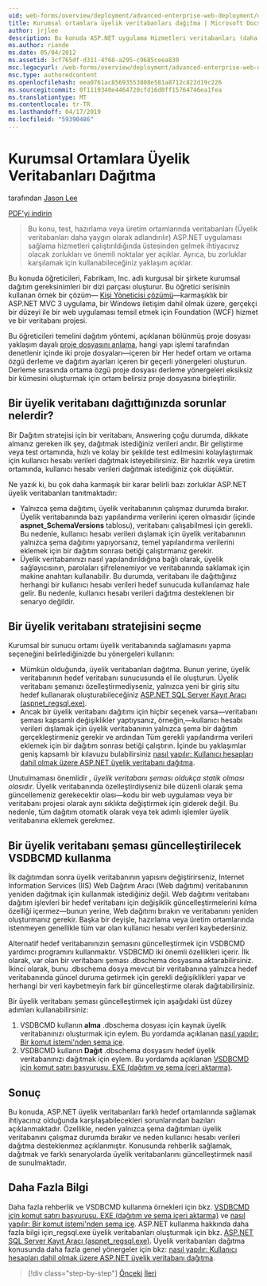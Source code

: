 ```yaml
---
uid: web-forms/overview/deployment/advanced-enterprise-web-deployment/deploying-membership-databases-to-enterprise-environments
title: Kurumsal ortamlara üyelik veritabanları dağıtma | Microsoft Docs
author: jrjlee
description: Bu konuda ASP.NET uygulama Hizmetleri veritabanları (daha fazla ortak... sağladığınızda üstesinden gelmek için ihtiyacınız olacak zorlukları ve önemli noktalar yer açıklanmaktadır.
ms.author: riande
ms.date: 05/04/2012
ms.assetid: 3cf765df-d311-4f68-a295-c9685ceea830
msc.legacyurl: /web-forms/overview/deployment/advanced-enterprise-web-deployment/deploying-membership-databases-to-enterprise-environments
msc.type: authoredcontent
ms.openlocfilehash: eea0761ac85693553808e581a8712c822d19c226
ms.sourcegitcommit: 0f1119340e4464720cfd16d0ff15764746ea1fea
ms.translationtype: MT
ms.contentlocale: tr-TR
ms.lasthandoff: 04/17/2019
ms.locfileid: "59390486"
---
```

# <a name="deploying-membership-databases-to-enterprise-environments"></a>Kurumsal Ortamlara Üyelik Veritabanları Dağıtma

tarafından [Jason Lee](https://github.com/jrjlee)

[PDF'yi indirin](https://msdnshared.blob.core.windows.net/media/MSDNBlogsFS/prod.evol.blogs.msdn.com/CommunityServer.Blogs.Components.WeblogFiles/00/00/00/63/56/8130.DeployingWebAppsInEnterpriseScenarios.pdf)

> Bu konu, test, hazırlama veya üretim ortamlarında veritabanları (Üyelik veritabanları daha yaygın olarak adlandırılır) ASP.NET uygulaması sağlama hizmetleri çalıştırıldığında üstesinden gelmek ihtiyacınız olacak zorlukları ve önemli noktalar yer açıklar. Ayrıca, bu zorluklar karşılamak için kullanabileceğiniz yaklaşım açıklar.


Bu konuda öğreticileri, Fabrikam, Inc. adlı kurgusal bir şirkete kurumsal dağıtım gereksinimleri bir dizi parçası oluşturur. Bu öğretici serisinin kullanan örnek bir çözüm&#x2014; [Kişi Yöneticisi çözümü](../web-deployment-in-the-enterprise/the-contact-manager-solution.md)&#x2014;karmaşıklık bir ASP.NET MVC 3 uygulama, bir Windows iletişim dahil olmak üzere, gerçekçi bir düzeyi ile bir web uygulaması temsil etmek için Foundation (WCF) hizmet ve bir veritabanı projesi.

Bu öğreticileri temelini dağıtım yöntemi, açıklanan bölünmüş proje dosyası yaklaşım dayalı [proje dosyasını anlama](../web-deployment-in-the-enterprise/understanding-the-project-file.md), hangi yapı işlemi tarafından denetlenir içinde iki proje dosyaları&#x2014;içeren bir Her hedef ortam ve ortama özgü derleme ve dağıtım ayarları içeren bir geçerli yönergeleri oluşturun. Derleme sırasında ortama özgü proje dosyası derleme yönergeleri eksiksiz bir kümesini oluşturmak için ortam belirsiz proje dosyasına birleştirilir.

## <a name="what-are-the-issues-when-you-deploy-a-membership-database"></a>Bir üyelik veritabanı dağıttığınızda sorunlar nelerdir?

Bir Dağıtım stratejisi için bir veritabanı, Answering çoğu durumda, dikkate almanız gereken ilk şey, dağıtmak istediğiniz verileri andır. Bir geliştirme veya test ortamında, hızlı ve kolay bir şekilde test edilmesini kolaylaştırmak için kullanıcı hesabı verileri dağıtmak isteyebilirsiniz. Bir hazırlık veya üretim ortamında, kullanıcı hesabı verileri dağıtmak istediğiniz çok düşüktür.

Ne yazık ki, bu çok daha karmaşık bir karar belirli bazı zorluklar ASP.NET üyelik veritabanları tanıtmaktadır:

- Yalnızca şema dağıtımı, üyelik veritabanının çalışmaz durumda bırakır. Üyelik veritabanında bazı yapılandırma verilerini içeren olmasıdır (içinde **aspnet\_SchemaVersions** tablosu), veritabanı çalışabilmesi için gerekli. Bu nedenle, kullanıcı hesabı verileri dışlamak için üyelik veritabanının yalnızca şema dağıtımı yapıyorsanız, temel yapılandırma verilerini eklemek için bir dağıtım sonrası betiği çalıştırmanız gerekir.
- Üyelik veritabanınızı nasıl yapılandırıldığına bağlı olarak, üyelik sağlayıcısının, parolaları şifrelenemiyor ve veritabanında saklamak için makine anahtarı kullanabilir. Bu durumda, veritabanı ile dağıttığınız herhangi bir kullanıcı hesabı verileri hedef sunucuda kullanılamaz hale gelir. Bu nedenle, kullanıcı hesabı verileri dağıtma desteklenen bir senaryo değildir.

## <a name="choosing-a-membership-database-strategy"></a>Bir üyelik veritabanı stratejisini seçme

Kurumsal bir sunucu ortamı üyelik veritabanında sağlamasını yapma seçeneğini belirlediğinizde bu yönergeleri kullanın:

- Mümkün olduğunda, üyelik veritabanları dağıtma. Bunun yerine, üyelik veritabanının hedef veritabanı sunucusunda el ile oluşturun. Üyelik veritabanı şemanızı özelleştirmediyseniz, yalnızca yeni bir giriş situ hedef kullanarak oluşturabileceğiniz [ASP.NET SQL Server Kayıt Aracı (aspnet\_regsql.exe)](https://msdn.microsoft.com/library/ms229862(v=vs.100).aspx).
- Ancak bir üyelik veritabanı dağıtımı için hiçbir seçenek varsa&#x2014;veritabanı şeması kapsamlı değişiklikler yaptıysanız, örneğin,&#x2014;kullanıcı hesabı verileri dışlamak için üyelik veritabanının yalnızca şema bir dağıtım gerçekleştirmeniz gerekir ve ardından Tüm gerekli yapılandırma verileri eklemek için bir dağıtım sonrası betiği çalıştırın. İçinde bu yaklaşımlar geniş kapsamlı bir kılavuzu bulabilirsiniz [nasıl yapılır: Kullanıcı hesapları dahil olmak üzere ASP.NET üyelik veritabanı dağıtma](https://msdn.microsoft.com/library/ff361972(v=vs.100).aspx).

Unutulmaması önemlidir *, üyelik veritabanı şeması oldukça statik olması olasıdır*. Üyelik veritabanında özelleştirdiyseniz bile düzenli olarak şema güncellemeniz gerekecektir olası&#x2014;kodu bir web uygulaması veya bir veritabanı projesi olarak aynı sıklıkta değiştirmek için giderek değil. Bu nedenle, tüm dağıtım otomatik olarak veya tek adımlı işlemler üyelik veritabanına eklemek gerekmez.

## <a name="using-vsdbcmd-to-update-a-membership-database-schema"></a>Bir üyelik veritabanı şeması güncelleştirilecek VSDBCMD kullanma

İlk dağıtımdan sonra üyelik veritabanının yapısını değiştirirseniz, Internet Information Services (IIS) Web Dağıtım Aracı (Web dağıtımı) veritabanının yeniden dağıtmak için kullanmak istediğiniz değil. Web dağıtımı veritabanı dağıtım işlevleri bir hedef veritabanı için değişiklik güncelleştirmelerini kılma özelliği içermez&#x2014;bunun yerine, Web dağıtımı bırakın ve veritabanını yeniden oluşturmanız gerekir. Başka bir deyişle, hazırlama veya üretim ortamlarında istenmeyen genellikle tüm var olan kullanıcı hesabı verileri kaybedersiniz.

Alternatif hedef veritabanınızın şemasını güncelleştirmek için VSDBCMD yardımcı programını kullanmaktır. VSDBCMD iki önemli özellikleri içerir. İlk olarak, var olan bir veritabanı şeması .dbschema dosyasına aktarabilirsiniz. İkinci olarak, bunu .dbschema dosya mevcut bir veritabanına yalnızca hedef veritabanında güncel duruma getirmek için gerekli değişiklikleri yapar ve herhangi bir veri kaybetmeyin fark bir güncelleştirme olarak dağıtabilirsiniz.

Bir üyelik veritabanı şeması güncelleştirmek için aşağıdaki üst düzey adımları kullanabilirsiniz:

1. VSDBCMD kullanın **alma** .dbschema dosyası için kaynak üyelik veritabanınızı oluşturmak için eylem. Bu yordamda açıklanan [nasıl yapılır: Bir komut istemi'nden şema içe](https://msdn.microsoft.com/library/dd172135.aspx).
2. VSDBCMD kullanın **Dağıt** .dbschema dosyasını hedef üyelik veritabanınızı dağıtmak için eylem. Bu yordamda açıklanan [VSDBCMD için komut satırı başvurusu. EXE (dağıtım ve şema içeri aktarma)](https://msdn.microsoft.com/library/dd193283.aspx).

## <a name="conclusion"></a>Sonuç

Bu konuda, ASP.NET üyelik veritabanları farklı hedef ortamlarında sağlamak ihtiyacınız olduğunda karşılaşabilecekleri sorunlarından bazıları açıklanmaktadır. Özellikle, neden yalnızca şema dağıtımları üyelik veritabanını çalışmaz durumda bırakır ve neden kullanıcı hesabı verileri dağıtma desteklenmez açıklanmıştır. Konusunda rehberlik sağlamak, dağıtmak ve farklı senaryolarda üyelik veritabanlarını güncelleştirmek nasıl de sunulmaktadır.

## <a name="further-reading"></a>Daha Fazla Bilgi

Daha fazla rehberlik ve VSDBCMD kullanma örnekleri için bkz. [VSDBCMD için komut satırı başvurusu. EXE (dağıtım ve şema içeri aktarma)](https://msdn.microsoft.com/library/dd193283.aspx) ve [nasıl yapılır: Bir komut istemi'nden şema içe](https://msdn.microsoft.com/library/dd172135.aspx). ASP.NET kullanma hakkında daha fazla bilgi için\_regsql.exe üyelik veritabanları oluşturmak için bkz. [ASP.NET SQL Server Kayıt Aracı (aspnet\_regsql.exe)](https://msdn.microsoft.com/library/ms229862(v=vs.100).aspx). Üyelik veritabanları dağıtma konusunda daha fazla genel yönergeler için bkz: [nasıl yapılır: Kullanıcı hesapları dahil olmak üzere ASP.NET üyelik veritabanı dağıtma](https://msdn.microsoft.com/library/ff361972(v=vs.100).aspx).

> [!div class="step-by-step"]
> [Önceki](deploying-database-role-memberships-to-test-environments.md)
> [İleri](excluding-files-and-folders-from-deployment.md)
